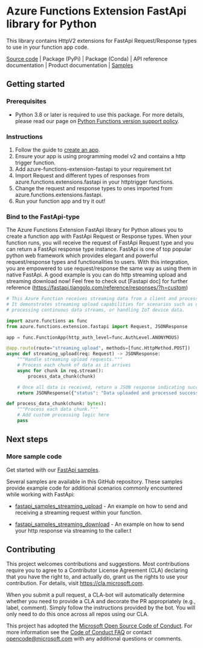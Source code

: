 # Azure Functions Extension FastApi library for Python
This library contains HttpV2 extensions for FastApi Request/Response types to use in your function app code. 

[Source code](https://github.com/Azure/azure-functions-python-extensions/tree/main/azure-functions-extension-fastapi)
| Package (PyPi)
| Package (Conda)
| API reference documentation
| Product documentation
| [Samples](hhttps://github.com/Azure/azure-functions-python-extensions/tree/main/azure-functions-extension-fastapi/samples)


## Getting started

### Prerequisites
* Python 3.8 or later is required to use this package. For more details, please read our page on [Python Functions version support policy](https://learn.microsoft.com/en-us/azure/azure-functions/functions-versions?tabs=isolated-process%2Cv4&pivots=programming-language-python#languages).


### Instructions
1. Follow the guide to [create an app](https://learn.microsoft.com/en-us/azure/azure-functions/create-first-function-cli-python?tabs=windows%2Cbash%2Cazure-cli%2Cbrowser).
2. Ensure your app is using programming model v2 and contains a http trigger function.
3. Add azure-functions-extension-fastapi to your requirement.txt
4. Import Request and different types of responses from azure.functions.extensions.fastapi in your httptrigger functions.
5. Change the request and response types to ones imported from azure.functions.extensions.fastapi.
6. Run your function app and try it out!

### Bind to the FastApi-type
The Azure Functions Extension FastApi library for Python allows you to create a function app with FastApi Request or Response types. When your function runs, you will receive the request of FastApi Request type and you can return a FastApi response type instance. FastApi is one of top popular python web framework which provides elegant and powerful request/response types and functionalities to users. With this integration, you are empowered to use request/response the same way as using them in native FastApi. A good example is you can do http streaming upload and streaming download now! Feel free to check out [Fastapi doc] for further reference (https://fastapi.tiangolo.com/reference/responses/?h=custom)


```python
# This Azure Function receives streaming data from a client and processes it in real-time.
# It demonstrates streaming upload capabilities for scenarios such as uploading large files,
# processing continuous data streams, or handling IoT device data.

import azure.functions as func
from azure.functions.extension.fastapi import Request, JSONResponse

app = func.FunctionApp(http_auth_level=func.AuthLevel.ANONYMOUS)

@app.route(route="streaming_upload", methods=[func.HttpMethod.POST])
async def streaming_upload(req: Request) -> JSONResponse:
    """Handle streaming upload requests."""
    # Process each chunk of data as it arrives
    async for chunk in req.stream():
        process_data_chunk(chunk)

    # Once all data is received, return a JSON response indicating successful processing
    return JSONResponse({"status": "Data uploaded and processed successfully"})

def process_data_chunk(chunk: bytes):
    """Process each data chunk."""
    # Add custom processing logic here
    pass
```

## Next steps

### More sample code

Get started with our [FastApi samples](hhttps://github.com/Azure/azure-functions-python-extensions/tree/main/azure-functions-extension-fastapi/samples).

Several samples are available in this GitHub repository. These samples provide example code for additional scenarios commonly encountered while working with FastApi:

* [fastapi_samples_streaming_upload](https://github.com/Azure/azure-functions-python-extensions/tree/main/azure-functions-extension-fastapi/samples/fastapi_samples_streaming_upload) - An example on how to send and receiving a streaming request within your function.

* [fastapi_samples_streaming_download](https://github.com/Azure/azure-functions-python-extensions/tree/main/azure-functions-extension-fastapi/samples/fastapi_samples_streaming_download) - An example on how  to send your http response via streaming to the caller.t

## Contributing
This project welcomes contributions and suggestions.  Most contributions require you to agree to a Contributor License Agreement (CLA) declaring that you have the right to, and actually do, grant us the rights to use your contribution. For details, visit https://cla.microsoft.com.

When you submit a pull request, a CLA-bot will automatically determine whether you need to provide a CLA and decorate the PR appropriately (e.g., label, comment). Simply follow the instructions provided by the bot. You will only need to do this once across all repos using our CLA.

This project has adopted the [Microsoft Open Source Code of Conduct](https://opensource.microsoft.com/codeofconduct/). For more information see the [Code of Conduct FAQ](https://opensource.microsoft.com/codeofconduct/faq/) or contact [opencode@microsoft.com](mailto:opencode@microsoft.com) with any additional questions or comments.
